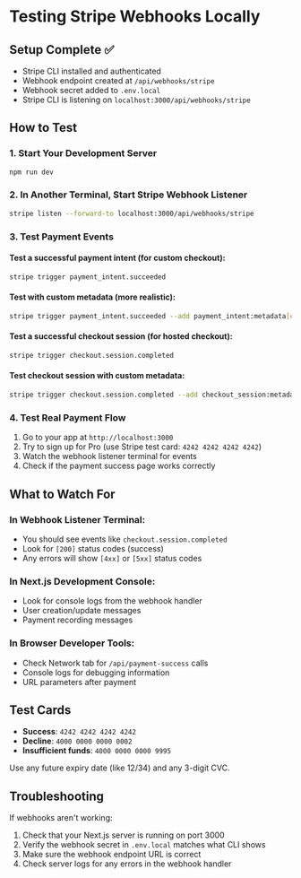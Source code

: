 # Testing Stripe Webhooks Locally

## Setup Complete ✅
- Stripe CLI installed and authenticated
- Webhook endpoint created at `/api/webhooks/stripe`
- Webhook secret added to `.env.local`
- Stripe CLI is listening on `localhost:3000/api/webhooks/stripe`

## How to Test

### 1. Start Your Development Server
```bash
npm run dev
```

### 2. In Another Terminal, Start Stripe Webhook Listener
```bash
stripe listen --forward-to localhost:3000/api/webhooks/stripe
```

### 3. Test Payment Events

#### Test a successful payment intent (for custom checkout):
```bash
stripe trigger payment_intent.succeeded
```

#### Test with custom metadata (more realistic):
```bash
stripe trigger payment_intent.succeeded --add payment_intent:metadata[email]=test@example.com --add payment_intent:metadata[stage]=ms1
```

#### Test a successful checkout session (for hosted checkout):
```bash
stripe trigger checkout.session.completed
```

#### Test checkout session with custom metadata:
```bash
stripe trigger checkout.session.completed --add checkout_session:metadata[email]=test@example.com --add checkout_session:metadata[stage]=ms1 --add checkout_session:payment_status=paid
```

### 4. Test Real Payment Flow
1. Go to your app at `http://localhost:3000`
2. Try to sign up for Pro (use Stripe test card: `4242 4242 4242 4242`)
3. Watch the webhook listener terminal for events
4. Check if the payment success page works correctly

## What to Watch For

### In Webhook Listener Terminal:
- You should see events like `checkout.session.completed` 
- Look for `[200]` status codes (success)
- Any errors will show `[4xx]` or `[5xx]` status codes

### In Next.js Development Console:
- Look for console logs from the webhook handler
- User creation/update messages
- Payment recording messages

### In Browser Developer Tools:
- Check Network tab for `/api/payment-success` calls
- Console logs for debugging information
- URL parameters after payment

## Test Cards
- **Success**: `4242 4242 4242 4242`
- **Decline**: `4000 0000 0000 0002` 
- **Insufficient funds**: `4000 0000 0000 9995`

Use any future expiry date (like 12/34) and any 3-digit CVC.

## Troubleshooting

If webhooks aren't working:
1. Check that your Next.js server is running on port 3000
2. Verify the webhook secret in `.env.local` matches what CLI shows
3. Make sure the webhook endpoint URL is correct
4. Check server logs for any errors in the webhook handler